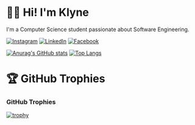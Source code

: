 
<h1>👋🏻 Hi! I'm Klyne</h1>

I'm a Computer Science student passionate about Software Engineering.<!-- —transforming ideas into visually appealing, functional web applications with clean and well-integrated code. I love exploring new technologies, building creative and practical projects, and I'm always open to learning and collaboration. Feel free to check out my repositories and reach out if you'd like to build something together! -->

[![Instagram](https://img.shields.io/badge/Instagram-E4405F?style=flat&logo=instagram&logoColor=white)](https://www.instagram.com/klyne.chrysler)
[![LinkedIn](https://img.shields.io/badge/LinkedIn-0077B5?style=flat&logo=linkedin&logoColor=white)](https://www.linkedin.com/in/klyne-chrysler-b60875287)
[![Facebook](https://img.shields.io/badge/Facebook-1877F2?style=flat&logo=facebook&logoColor=white)](https://www.facebook.com/kccd11)

[![Anurag's GitHub stats](https://github-readme-stats.vercel.app/api?username=KlyneChrysler&show_icons=true&include_all_commits=true&count_private=true&bg_color=1A1B27&text_color=C0CAF5&icon_color=7AA2F7&title_color=BB9AF7&border_color=414868&custom_title=My%20GitHub%20Statistics)](https://github.com/anuraghazra/github-readme-stats)  [![Top Langs](https://github-readme-stats.vercel.app/api/top-langs/?username=KlyneChrysler&layout=compact&hide=css&bg_color=1A1B27&text_color=C0CAF5&icon_color=7AA2F7&title_color=BB9AF7&border_color=414868)](https://github.com/anuraghazra/github-readme-stats)

<h1>🏆 GitHub Trophies</h1>

### GitHub Trophies
[![trophy](https://github-profile-trophy.vercel.app/?username=KlyneChrysler&theme=tokyonight)](https://github.com/ryo-ma/github-profile-trophy)
